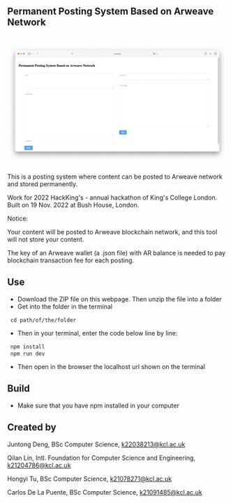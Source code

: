 ## Permanent Posting System Based on Arweave Network
<h1 align="center">
  <img src="https://github.com/qilanlin/2022HackKing-s/blob/main/Screenshot.png" width="1000">
 
</h1>
This is a posting system where content can be posted to Arweave network and stored permanently.

Work for 2022 HackKing's - annual hackathon of King's College London. Built on 19 Nov. 2022 at Bush House, London.

Notice:

Your content will be posted to Arweave blockchain network, and this tool will not store your content. 

The key of an Arweave wallet (a .json file) with AR balance is needed to pay blockchain transaction fee for each posting.

## Use
- Download the ZIP file on this webpage. Then unzip the file into a folder
- Get into the folder in the terminal
```
 cd path/of/the/folder
  ```
- Then in your terminal, enter the code below line by line:
 ```
  npm install
  npm run dev
  ```
  
- Then open in the browser the localhost url shown on the terminal

## Build
- Make sure that you have npm installed in your computer

## Created by

Juntong Deng, BSc Computer Science, k22038213@kcl.ac.uk

Qilan Lin, Intl. Foundation for Computer Science and Engineering, k21204786@kcl.ac.uk

Hongyi Tu, BSc Computer Science, k21078271@kcl.ac.uk

Carlos De La Puente, BSc Computer Science, k21091485@kcl.ac.uk
